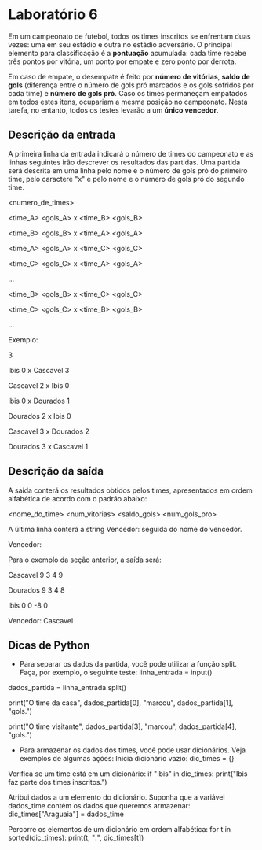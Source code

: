 # Laboratório 6

Em um campeonato de futebol, todos os times inscritos se enfrentam duas vezes: uma em seu estádio e outra no estádio adversário. O principal elemento para classificação é a **pontuação** acumulada: cada time recebe três pontos por vitória, um ponto por empate e zero ponto por derrota.

Em caso de empate, o desempate é feito por **número de vitórias**, **saldo de gols** (diferença entre o número de gols pró marcados e os gols sofridos por cada time) e **número de gols pró**. Caso os times permaneçam empatados em todos estes itens, ocupariam a mesma posição no campeonato. Nesta tarefa, no entanto, todos os testes levarão a um **único vencedor**.

## Descrição da entrada

A primeira linha da entrada indicará o número de times do campeonato e as linhas seguintes irão descrever os resultados das partidas. Uma partida será descrita em uma linha pelo nome e o número de gols pró do primeiro time, pelo caractere "x" e pelo nome e o número de gols pró do segundo time.

<numero_de_times>

<time_A> <gols_A> x <time_B> <gols_B>

<time_B> <gols_B> x <time_A> <gols_A>

<time_A> <gols_A> x <time_C> <gols_C>

<time_C> <gols_C> x <time_A> <gols_A> 

...

<time_B> <gols_B> x <time_C> <gols_C>

<time_C> <gols_C> x <time_B> <gols_B>

...     	

Exemplo:

3 

Ibis 0 x Cascavel 3

Cascavel 2 x Ibis 0

Ibis 0 x Dourados 1

Dourados 2 x Ibis 0

Cascavel 3 x Dourados 2

Dourados 3 x Cascavel 1  

## Descrição da saída

A saída conterá os resultados obtidos pelos times, apresentados em ordem alfabética de acordo com o padrão abaixo:

<nome_do_time> <pontuacao> <num_vitorias> <saldo_gols> <num_gols_pro>

A última linha conterá a string Vencedor: seguida do nome do vencedor.

Vencedor: <vencedor>

Para o exemplo da seção anterior, a saída será:

Cascavel 9 3 4 9

Dourados 9 3 4 8

Ibis 0 0 -8 0

Vencedor: Cascavel

## Dicas de Python

- Para separar os dados da partida, você pode utilizar a função split. Faça, por exemplo, o seguinte teste:
linha_entrada = input()

dados_partida = linha_entrada.split()

print("O time da casa", dados_partida[0], "marcou", dados_partida[1], "gols.")

print("O time visitante", dados_partida[3], "marcou", dados_partida[4], "gols.")    

- Para armazenar os dados dos times, você pode usar dicionários. Veja exemplos de algumas ações:
Inicia dicionário vazio: 
dic_times = {}

Verifica se um time está em um dicionário:
if "Ibis" in dic_times:
       print("Ibis faz parte dos times inscritos.")
 
Atribui dados a um elemento do dicionário. Suponha que a variável dados_time contém os dados que queremos armazenar:
dic_times["Araguaia"] = dados_time

Percorre os elementos de um dicionário em ordem alfabética:
for t in sorted(dic_times):
    print(t, ":", dic_times[t])	  




